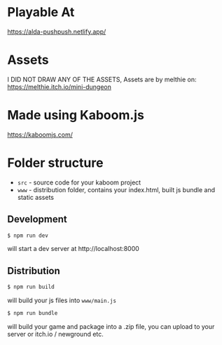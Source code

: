 # Playable At
https://alda-pushpush.netlify.app/ 

# Assets
I DID NOT DRAW ANY OF THE ASSETS,
Assets are by melthie on:
https://melthie.itch.io/mini-dungeon

# Made using Kaboom.js
https://kaboomjs.com/

# Folder structure

- `src` - source code for your kaboom project
- `www` - distribution folder, contains your index.html, built js bundle and static assets


## Development

```sh
$ npm run dev
```

will start a dev server at http://localhost:8000

## Distribution

```sh
$ npm run build
```

will build your js files into `www/main.js`

```sh
$ npm run bundle
```

will build your game and package into a .zip file, you can upload to your server or itch.io / newground etc.
